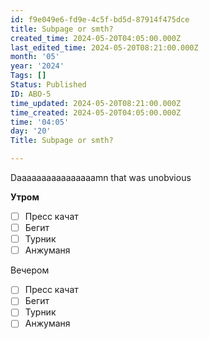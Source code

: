 ```yaml
---
id: f9e049e6-fd9e-4c5f-bd5d-87914f475dce
title: Subpage or smth?
created_time: 2024-05-20T04:05:00.000Z
last_edited_time: 2024-05-20T08:21:00.000Z
month: '05'
year: '2024'
Tags: []
Status: Published
ID: ABO-5
time_updated: 2024-05-20T08:21:00.000Z
time_created: 2024-05-20T04:05:00.000Z
time: '04:05'
day: '20'
Title: Subpage or smth?

---
```


Daaaaaaaaaaaaaaaamn that was unobvious

**Утром**

* [ ] Пресс качат
* [ ] Бегит
* [ ] Турник
* [ ] Анжуманя

Вечером

* [ ] Пресс качат
* [ ] Бегит
* [ ] Турник
* [ ] Анжуманя
